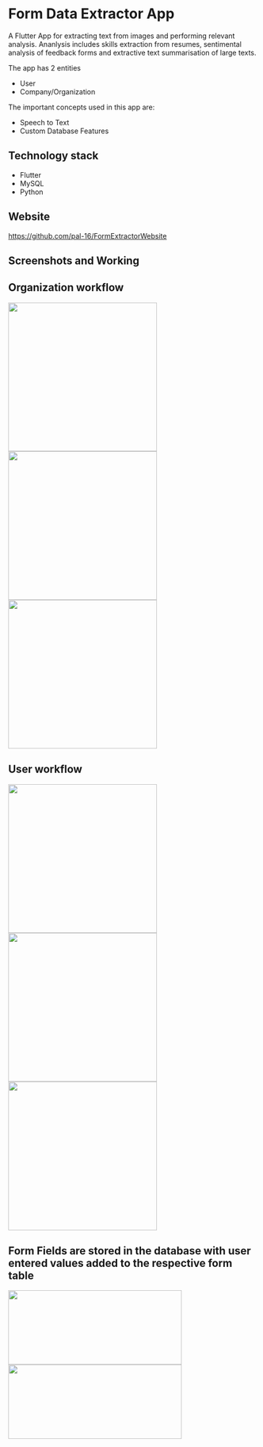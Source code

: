 
# Form Data Extractor App

A Flutter App for extracting text from images and performing relevant analysis. Ananlysis includes skills extraction from resumes, sentimental analysis of feedback forms and extractive text summarisation of large texts.

The app has 2 entities
 * User 
 * Company/Organization
 
The important concepts used in this app are: 

* Speech to Text 
* Custom Database Features


## Technology stack
* Flutter
* MySQL
* Python
  
## Website
https://github.com/pal-16/FormExtractorWebsite

## Screenshots and Working

## Organization workflow<br>
<img src="https://github.com/pal-16/FormDataExtractorApp/blob/master/images/home.jpeg" height = 300> <img src="https://github.com/pal-16/FormDataExtractorApp/blob/master/images/appdrawer.jpeg" height = 300/> <img src="https://github.com/pal-16/FormDataExtractorApp/blob/master/images/formfields.jpeg" height = 300/>
<br>
## User workflow<br>
<img src="https://github.com/pal-16/FormDataExtractorApp/blob/master/images/1.jpeg" height = 300/> <img src="https://github.com/pal-16/FormDataExtractorApp/blob/master/images/2.jpeg" height = 300/> <img src="https://github.com/pal-16/FormDataExtractorApp/blob/master/images/3.jpeg" height = 300/>

## Form Fields are stored in the database with user entered values added to the respective form table
<img src="https://github.com/pal-16/FormDataExtractorApp/blob/master/images/Capture.JPG" width= 350 height = 150/>
<img src="https://github.com/pal-16/FormDataExtractorApp/blob/master/images/database.JPG" width=350 height = 150/>


